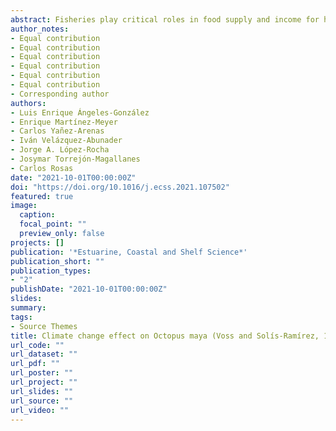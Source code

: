 ```yaml
---
abstract: Fisheries play critical roles in food supply and income for human communities worldwide. Unfortunately, the fishery distribution have been changing due to anthropogenic climate change (CC). In this sense, this study analyses were directed to predict the suitability and distribution of red octopus (Octopus maya), an endemic and commercially important species of the Yucatan Peninsula (YP) in Mexico under different CC scenarios. For this purpose, a correlative (CNM) and mechanistic (MNM) niche models based on temperature and salinity and on metabolic scope, respectively, were projected to different Representative Concentration Pathway (RCP) scenarios (2.6, 4.5, 6, 8.5) for the 2040–2050 and 2090–2100 periods. The CNM results suggest that red octopus suitability and potential distribution (PD) could be slightly reduced for the RCP 2.6 scenario. Whereas, RCP 4.5 shows higher suitabilities at the northern region of the YP, which is characterized by a seasonal upwelling which could act as climate refugia. In contrast, a significant suitability and PD reduction occurs during 2090–2100 for the RCP 6 and 8.5 scenarios. On the other hand, MNM indicates the red octopus could retain most of its PD except for the most catastrophic scenario, finding climate refugia north of the YP and deeper waters. Overall, the CNM is more pessimistic than MNM regarding forecasts. Differences between outputs could be based on the MNM using a single variable as proxy to a multivariate niche and the statistical weight of surface environmental variables in the CNM compared to MNM, which considered only bottom temperature data. In addition, coastal data may be overrepresented, which may bias the CNM. Regardless of the differences in the results, both approaches usually predicted suitability reduction in all RCP scenarios showing that temperatures of ~30 ◦C are detrimental for the red octopus. Assuming that a relationship between abundance and the niche suitability exists, landings in the region will be reduced and less accessible for small-scale fisheries, which is especially important since Mexican regulations assume this species will benefit from CC.
author_notes: 
- Equal contribution
- Equal contribution
- Equal contribution
- Equal contribution
- Equal contribution
- Equal contribution
- Corresponding author
authors:
- Luis Enrique Ángeles-González
- Enrique Martínez-Meyer
- Carlos Yañez-Arenas
- Iván Velázquez-Abunader
- Jorge A. López-Rocha
- Josymar Torrejón-Magallanes
- Carlos Rosas
date: "2021-10-01T00:00:00Z"
doi: "https://doi.org/10.1016/j.ecss.2021.107502"
featured: true
image:
  caption: 
  focal_point: ""
  preview_only: false
projects: []
publication: '*Estuarine, Coastal and Shelf Science*'
publication_short: ""
publication_types:
- "2"
publishDate: "2021-10-01T00:00:00Z"
slides:
summary:
tags:
- Source Themes
title: Climate change effect on Octopus maya (Voss and Solís-Ramírez, 1966) suitability and distribution in the Yucatan Peninsula, Gulf of Mexico; A correlative and mechanistic approach
url_code: ""
url_dataset: ""
url_pdf: ""
url_poster: ""
url_project: ""
url_slides: ""
url_source: ""
url_video: ""
---
```

